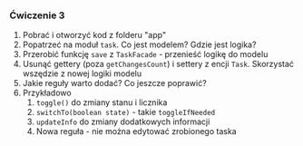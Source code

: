 ### Ćwiczenie 3
                        
1. Pobrać i otworzyć kod z folderu "app"
1. Popatrzeć na moduł `task`. Co jest modelem? Gdzie jest logika?
1. Przerobić funkcję `save` z `TaskFacade` - przenieść logikę do modelu
1. Usunąć gettery (poza `getChangesCount`) i settery z encji `Task`. Skorzystać wszędzie z nowej logiki modelu
1. Jakie reguły warto dodać? Co jeszcze poprawić?
1. Przykładowo
   1. `toggle()` do zmiany stanu i licznika
   1. `switchTo(boolean state)` - takie `toggleIfNeeded`
   1. `updateInfo` do zmiany dodatkowych informacji
   1. Nowa reguła - nie można edytować zrobionego taska
